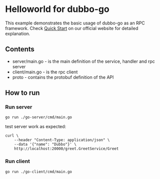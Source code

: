 # Helloworld for dubbo-go

This example demonstrates the basic usage of dubbo-go as an RPC framework. Check [Quick Start][] on our official website for detailed explanation.

## Contents

- server/main.go - is the main definition of the service, handler and rpc server
- client/main.go - is the rpc client
- proto - contains the protobuf definition of the API

## How to run

[//]: # (### Prerequisites)

[//]: # ()
[//]: # (1. Install `protoc [version3][]`)

[//]: # ()
[//]: # (    Please refer to [Protocol Buffer Compiler Installation][].)

[//]: # ()
[//]: # (2. Install `protoc-gen-go` and `protoc-gen-triple` )

[//]: # ()
[//]: # (    ```shell)

[//]: # (    # install the version of your choice of protoc-gen-go. here use the latest version as example)

[//]: # (    go install google.golang.org/protobuf/cmd/protoc-gen-go@v1.31)

[//]: # (    )
[//]: # (    # install the latest version of protoc-gen-triple)

[//]: # (    git clone https://github.com/apache/dubbo-go.git && cd ./dubbo-go)

[//]: # (    git checkout feature-triple)

[//]: # (    go mod tidy)

[//]: # (    cd ./protocol/triple/triple-tool/protoc-gen-triple)

[//]: # (    go install .)

[//]: # (    ```)

[//]: # ()
[//]: # (### Generate stub code)

[//]: # ()
[//]: # (```shell)

[//]: # (# generate related stub code with protoc-gen-go and protoc-gen-triple)

[//]: # (protoc --go_out=. --go_opt=paths=source_relative --triple_out=. --triple_opt=paths=source_relative ./greet.proto)

[//]: # (```)

### Run server
```shell
go run ./go-server/cmd/main.go
```

test server work as expected:
```shell
curl \
    --header "Content-Type: application/json" \
    --data '{"name": "Dubbo"}' \
    http://localhost:20000/greet.GreetService/Greet
```

### Run client
```shell
go run ./go-client/cmd/main.go
```

[Quick Start]: https://dubbo-next.staged.apache.org/zh-cn/overview/mannual/golang-sdk/quickstart/
[version3]: https://protobuf.dev/programming-guides/proto3/
[Protocol Buffer Compiler Installation]: https://dubbo-next.staged.apache.org/zh-cn/overview/reference/protoc-installation/
